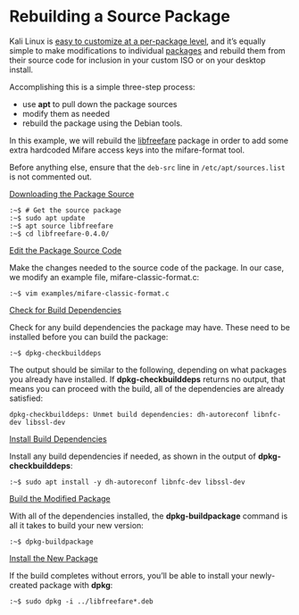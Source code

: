 # Rebuilding a Source Package

Kali Linux is [easy to customize at a per-package level](broken-reference), and it’s equally simple to make modifications to individual [packages](https://pkg.kali.org/) and rebuild them from their source code for inclusion in your custom ISO or on your desktop install.

Accomplishing this is a simple three-step process:

* use **apt** to pull down the package sources
* modify them as needed
* rebuild the package using the Debian tools.

In this example, we will rebuild the [libfreefare](https://github.com/nfc-tools/libfreefare) package in order to add some extra hardcoded Mifare access keys into the mifare-format tool.

Before anything else, ensure that the `deb-src` line in `/etc/apt/sources.list` is not commented out.

[Downloading the Package Source](broken-reference)

```
:~$ # Get the source package
:~$ sudo apt update
:~$ apt source libfreefare
:~$ cd libfreefare-0.4.0/
```

[Edit the Package Source Code](broken-reference)

Make the changes needed to the source code of the package. In our case, we modify an example file, mifare-classic-format.c:

```
:~$ vim examples/mifare-classic-format.c
```

[Check for Build Dependencies](broken-reference)

Check for any build dependencies the package may have. These need to be installed before you can build the package:

```
:~$ dpkg-checkbuilddeps
```

The output should be similar to the following, depending on what packages you already have installed. If **dpkg-checkbuilddeps** returns no output, that means you can proceed with the build, all of the dependencies are already satisfied:

```
dpkg-checkbuilddeps: Unmet build dependencies: dh-autoreconf libnfc-dev libssl-dev
```

[Install Build Dependencies](broken-reference)

Install any build dependencies if needed, as shown in the output of **dpkg-checkbuilddeps**:

```
:~$ sudo apt install -y dh-autoreconf libnfc-dev libssl-dev
```

[Build the Modified Package](broken-reference)

With all of the dependencies installed, the **dpkg-buildpackage** command is all it takes to build your new version:

```
:~$ dpkg-buildpackage
```

[Install the New Package](broken-reference)

If the build completes without errors, you’ll be able to install your newly-created package with **dpkg**:

```
:~$ sudo dpkg -i ../libfreefare*.deb
```
